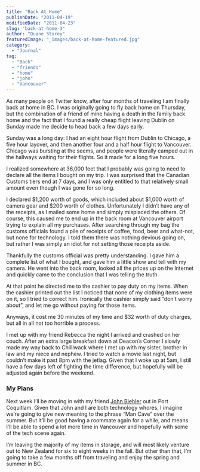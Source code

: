 ```yaml
---
title: "Back At Home"
publishDate: "2011-04-19"
modifiedDate: "2011-04-23"
slug: "back-at-home-3"
author: "Duane Storey"
featuredImage: "_images/back-at-home-featured.jpg"
category:
  - "Journal"
tag:
  - "Back"
  - "friends"
  - "home"
  - "john"
  - "Vancouver"
---
```


As many people on Twitter know, after four months of traveling I am finally back at home in BC. I was originally going to fly back home on Thursday, but the combination of a friend of mine having a death in the family back home and the fact that I found a really cheap flight leaving Dublin on Sunday made me decide to head back a few days early.

Sunday was a long day: I had an eight hour flight from Dublin to Chicago, a five hour layover, and then another four and a half hour flight to Vancouver. Chicago was bursting at the seems, and people were literally camped out in the hallways waiting for their flights. So it made for a long five hours.

I realized somewhere at 36,000 feet that I probably was going to need to declare all the items I bought on my trip. I was surprised that the Canadian Customs tiers end at 7 days, and I was only entitled to that relatively small amount even though I was gone for so long.

I declared $1,200 worth of goods, which included about $1,000 worth of camera gear and $200 worth of clothes. Unfortunately I didn’t have any of the receipts, as I mailed some home and simply misplaced the others. Of course, this caused me to end up in the back room at Vancouver airport trying to explain all my purchases. After searching through my bag the customs officials found a pile of receipts of coffee, food, beer and what-not, but none for technology. I told them there was nothing devious going on, but rather I was simply an idiot for not setting those receipts aside.

Thankfully the customs official was pretty understanding. I gave him a complete list of what I bought, and gave him a little show and tell with my camera. He went into the back room, looked all the prices up on the Internet and quickly came to the conclusion that I was telling the truth.

At that point he directed me to the cashier to pay duty on my items. When the cashier printed out the list I noticed that none of my clothing items were on it, so I tried to correct him. Ironically the cashier simply said “don’t worry about”, and let me go without paying for those items.

Anyways, it cost me 30 minutes of my time and $32 worth of duty charges, but all in all not too horrible a process.

I met up with my friend Rebecca the night I arrived and crashed on her couch. After an extra large breakfast down at Deacon’s Corner I slowly made my way back to Chilliwack where I met up with my sister, brother in law and my niece and nephew. I tried to watch a movie last night, but couldn’t make it past 8pm with the jetlag. Given that I woke up at 5am, I still have a few days left of fighting the time difference, but hopefully will be adjusted again before the weekend.

### My Plans

Next week I’ll be moving in with my friend [John Biehler](http://johnbiehler.com) out in Port Coquitlam. Given that John and I are both technology whores, I imagine we’re going to give new meaning to the phrase “Man Cave” over the summer. But it’ll be good having a roommate again for a while, and means I’ll be able to spend a lot more time in Vancouver and hopefully with some of the tech scene again.

I’m leaving the majority of my items in storage, and will most likely venture out to New Zealand for six to eight weeks in the fall. But other than that, I’m going to take a few months off from traveling and enjoy the spring and summer in BC.